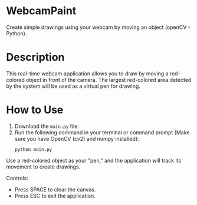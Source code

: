 # WebcamPaint
Create simple drawings using your webcam by moving an object (openCV - Python).

# Description
This real-time webcam application allows you to draw by moving a red-colored object in front of the camera. The largest red-colored area detected by the system will be used as a virtual pen for drawing.

# How to Use
1. Download the `main.py` file.
2. Run the following command in your terminal or command prompt (Make sure you have OpenCV (cv2) and numpy installed):
   ```
   python main.py
   ```

Use a red-colored object as your "pen," and the application will track its movement to create drawings.

Controls:
- Press SPACE to clear the canvas.
- Press ESC to exit the application.